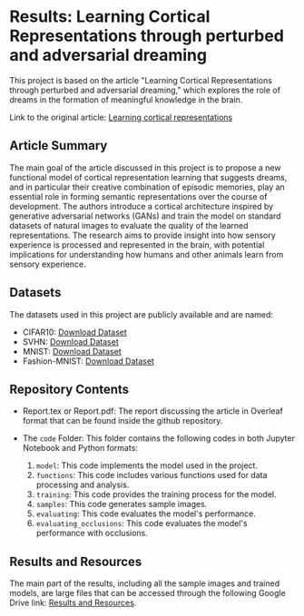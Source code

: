 # Results: Learning Cortical Representations through perturbed and adversarial dreaming
This project is based on the article "Learning Cortical Representations through perturbed and adversarial dreaming," which explores the role of dreams in the formation of meaningful knowledge in the brain.

Link to the original article: [Learning cortical representations](https://elifesciences.org/articles/76384)

## Article Summary

The main goal of the article discussed in this project is to propose a new functional model of cortical representation learning that suggests dreams, and in particular their creative combination of episodic memories, play an essential role in forming semantic representations over the course of development. The authors introduce a cortical architecture inspired by generative adversarial networks (GANs) and train the model on standard datasets of natural images to evaluate the quality of the learned representations. The research aims to provide insight into how sensory experience is processed and represented in the brain, with potential implications for understanding how humans and other animals learn from sensory experience.



## Datasets

The datasets used in this project are publicly available and are named:
- CIFAR10: [Download Dataset](https://www.cs.toronto.edu/~kriz/cifar.html)
- SVHN: [Download Dataset](http://ufldl.stanford.edu/housenumbers/)
- MNIST: [Download Dataset](https://www.tensorflow.org/datasets/catalog/mnist?hl=it)
- Fashion-MNIST: [Download Dataset](https://www.kaggle.com/datasets/zalando-research/fashionmnist)

## Repository Contents

- Report.tex or Report.pdf: The report discussing the article in Overleaf format that can be found inside the github repository.

- The `code` Folder: This folder contains the following codes in both Jupyter Notebook and Python formats:

  1. `model`: This code implements the model used in the project.
  2. `functions`: This code includes various functions used for data processing and analysis.
  3. `training`: This code provides the training process for the model.
  4. `samples`: This code generates sample images.
  5. `evaluating`: This code evaluates the model's performance.
  6. `evaluating_occlusions`: This code evaluates the model's performance with occlusions.

## Results and Resources

The main part of the results, including all the sample images and trained models, are large files that can be accessed through the following Google Drive link: [Results and Resources](https://drive.google.com/drive/folders/1ICiG1oI5mtNa3IMUPqH2Jn6dpg38qHH3).


